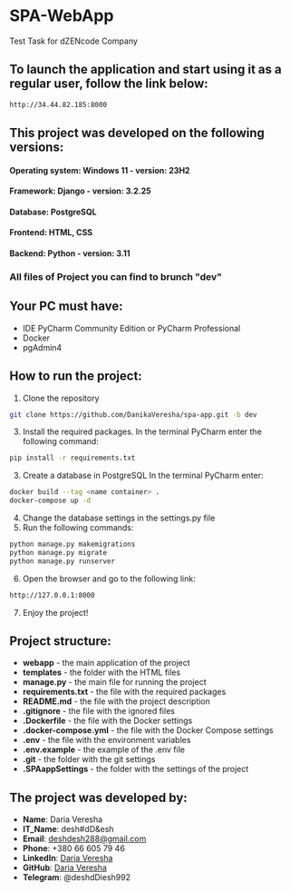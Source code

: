 # SPA-WebApp
Test Task for dZENcode Company 

## To launch the application and start using it as a regular user, follow the link below:
```bash
http://34.44.82.185:8000
```

## This project was developed on the following versions:
#### Operating system: Windows 11 - version: 23H2
#### Framework: Django - version: 3.2.25
#### Database: PostgreSQL
#### Frontend: HTML, CSS
#### Backend: Python - version: 3.11

### All files of Project you can find to brunch "dev"

## Your PC must have:
- IDE PyCharm Community Edition or PyCharm Professional
- Docker
- pgAdmin4
  
## How to run the project:
1. Clone the repository
```bash
git clone https://github.com/DanikaVeresha/spa-app.git -b dev
```
3. Install the required packages. In the terminal PyCharm enter the following command:
```bash
pip install -r requirements.txt
```
3. Create a database in PostgreSQL
   In the terminal PyCharm enter:
```bash
docker build --tag <name container> .
docker-compose up -d
```
4. Change the database settings in the settings.py file
5. Run the following commands:
```bash
python manage.py makemigrations
python manage.py migrate
python manage.py runserver
```
6. Open the browser and go to the following link:
```bash
http://127.0.0.1:8000
```
7. Enjoy the project!

## Project structure:
- **webapp** - the main application of the project
- **templates** - the folder with the HTML files
- **manage.py** - the main file for running the project
- **requirements.txt** - the file with the required packages
- **README.md** - the file with the project description
- **.gitignore** - the file with the ignored files
- **.Dockerfile** - the file with the Docker settings
- **.docker-compose.yml** - the file with the Docker Compose settings
- **.env** - the file with the environment variables
- **.env.example** - the example of the .env file
- **.git** - the folder with the git settings
- **.SPAappSettings** - the folder with the settings of the project

## The project was developed by:
- **Name**: Daria Veresha
- **IT_Name**: desh#dD&esh
- **Email**: deshdesh288@gmail.com
- **Phone**: +380 66 605 79 46
- **LinkedIn**: [Daria Veresha](https://www.linkedin.com/in/daria-veresha-a1912b2ba/)
- **GitHub**: [Daria Veresha](https://github.com/DanikaVeresha?tab=repositories)
- **Telegram**: @deshdDiesh992
